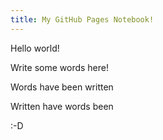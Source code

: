 ```yaml
---
title: My GitHub Pages Notebook!
---
```


Hello world!

Write some words here!

Words have been written

Written have words been

:-D

